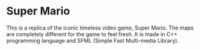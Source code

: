 # Super Mario
This is a replica of the iconic timeless video game, Super Mario. The maps are completely different for the game to feel fresh.
It is made in C++ programming language and SFML (Simple Fast Multi-media Library).
